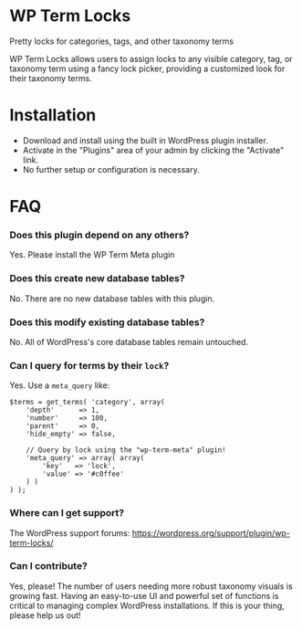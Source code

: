 # WP Term Locks

Pretty locks for categories, tags, and other taxonomy terms

WP Term Locks allows users to assign locks to any visible category, tag, or taxonomy term using a fancy lock picker, providing a customized look for their taxonomy terms.

# Installation

* Download and install using the built in WordPress plugin installer.
* Activate in the "Plugins" area of your admin by clicking the "Activate" link.
* No further setup or configuration is necessary.

# FAQ

### Does this plugin depend on any others?

Yes. Please install the WP Term Meta plugin

### Does this create new database tables?

No. There are no new database tables with this plugin.

### Does this modify existing database tables?

No. All of WordPress's core database tables remain untouched.

### Can I query for terms by their `lock`?

Yes. Use a `meta_query` like:

```
$terms = get_terms( 'category', array(
	'depth'      => 1,
	'number'     => 100,
	'parent'     => 0,
	'hide_empty' => false,

	// Query by lock using the "wp-term-meta" plugin!
	'meta_query' => array( array(
		'key'   => 'lock',
		'value' => '#c0ffee'
	) )
) );
```

### Where can I get support?

The WordPress support forums: https://wordpress.org/support/plugin/wp-term-locks/

### Can I contribute?

Yes, please! The number of users needing more robust taxonomy visuals is growing fast. Having an easy-to-use UI and powerful set of functions is critical to managing complex WordPress installations. If this is your thing, please help us out!
